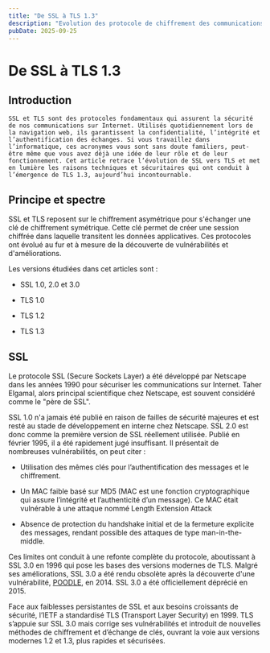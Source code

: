 ```yaml
---
title: "De SSL à TLS 1.3"
description: "Evolution des protocole de chiffrement des communications "
pubDate: 2025-09-25
---
```


# De SSL à TLS 1.3

## Introduction 

    SSL et TLS sont des protocoles fondamentaux qui assurent la sécurité de nos communications sur Internet. Utilisés quotidiennement lors de la navigation web, ils garantissent la confidentialité, l’intégrité et l’authentification des échanges. Si vous travaillez dans l’informatique, ces acronymes vous sont sans doute familiers, peut-être même que vous avez déjà une idée de leur rôle et de leur fonctionnement. Cet article retrace l’évolution de SSL vers TLS et met en lumière les raisons techniques et sécuritaires qui ont conduit à l’émergence de TLS 1.3, aujourd’hui incontournable.


## Principe et spectre

SSL et TLS reposent sur le chiffrement asymétrique pour s'échanger une clé de chiffrement symétrique. Cette clé permet de créer une session chiffrée dans laquelle transitent les données applicatives.
Ces protocoles ont évolué au fur et à mesure de la découverte de vulnérabilités et d'améliorations.

Les versions étudiées dans cet articles sont :

- SSL 1.0, 2.0 et 3.0

- TLS 1.0

- TLS 1.2 

- TLS 1.3 

## SSL 

Le protocole SSL (Secure Sockets Layer) a été développé par Netscape dans les années 1990 pour sécuriser les communications sur Internet. Taher Elgamal, alors principal scientifique chez Netscape, est souvent considéré comme le "père de SSL".

SSL 1.0 n'a jamais été publié en raison de failles de sécurité majeures et est resté au stade de développement en interne chez Netscape. SSL 2.0 est donc comme la première version de SSL réellement utilisée. Publié en février 1995, il a été rapidement jugé insuffisant. Il présentait de nombreuses vulnérabilités, on peut citer : 

- Utilisation des mêmes clés pour l’authentification des messages et le chiffrement.

- Un MAC faible basé sur MD5 (MAC est une fonction cryptographique qui assure l’intégrité et l’authenticité d’un message). Ce MAC était vulnérable à une attaque nommé Length Extension Attack

- Absence de protection du handshake initial et de la fermeture explicite des messages, rendant possible des attaques de type man-in-the-middle.

Ces limites ont conduit à une refonte complète du protocole, aboutissant à SSL 3.0 en 1996 qui pose les bases des versions modernes de TLS. Malgré ses améliorations, SSL 3.0 a été rendu obsolète après la découverte d'une vulnérabilité, [POODLE](https://openssl-library.org/files/ssl-poodle.pdf), en 2014. SSL 3.0 a été officiellement déprécié en 2015.

Face aux faiblesses persistantes de SSL et aux besoins croissants de sécurité, l’IETF a standardisé TLS (Transport Layer Security) en 1999. TLS s’appuie sur SSL 3.0 mais corrige ses vulnérabilités et introduit de nouvelles méthodes de chiffrement et d’échange de clés, ouvrant la voie aux versions modernes 1.2 et 1.3, plus rapides et sécurisées.








